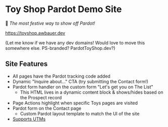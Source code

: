 # Toy Shop Pardot Demo Site

🎁 _The most festive way to show off Pardot!_


https://toyshop.awbauer.dev 

(Let me know if we have any dev domains! Would love to move this somewhere else. PS-branded? PardotToyShop.dev?)


## Site Features
- All pages have the Pardot tracking code added
- Dynamic "Inquire about..." CTA (try submitting the Contact form!)
- Pardot form handler on the custom form "Let's get you on The List"
  - This HTML lives in a dynamic content block & shows/hides based on the Prospect record 
- Page Actions highlight when specific Toys pages are visited
- Pardot form on the Contact page
  - Custom Pardot layout template to match the UI of the site
- [Supports UTMs](https://toyshop.awbauer.dev/?utm_source=toys_weekly&utm_medium=print&utm_campaign=toys_2019) 
